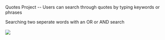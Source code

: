 Quotes Project -- Users can search through quotes by typing keywords or phrases

Searching two seperate words with an OR or AND search
<br>
<br>
<img src="https://cloud.githubusercontent.com/assets/22181707/25665320/7a1caddc-2fda-11e7-9577-6ff83c835b2e.gif" style="max-width:100%;"/>
<br>
<br>


